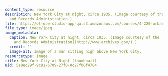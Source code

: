 ```yaml
---
content_type: resource
description: New York City at night, circa 1935. (Image courtesy of the National Archives
  and Records Administration.)
file: https://ol-ocw-studio-app-qa.s3.amazonaws.com/courses/4-220-urban-housing-paris-london-new-york-fall-2004/5e8ec29f9c91670927f00c27f00f4784_4-220f04-th.jpg
file_type: image/jpeg
image_metadata:
  caption: New York City at night, circa 1935. (Image courtesy of the [National Archives
    and Records Administration](http://www.archives.gov/).)
  credit: ''
  image-alt: Image of a man sitting high above New York City.
resourcetype: Image
title: New York City at Night (thumbnail)
uid: 5e8ec29f-9c91-6709-27f0-0c27f00f4784
---
```

